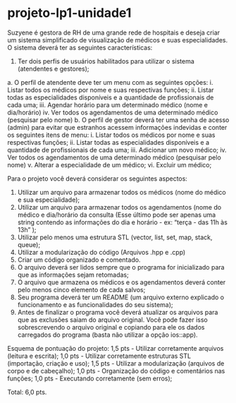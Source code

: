 # projeto-lp1-unidade1
 
Suzyene é gestora de RH de uma grande rede de hospitais e deseja criar um sistema simplificado de visualização de médicos e suas especialidades.  O sistema deverá ter as seguintes características:

1.	Ter dois perfis de usuários habilitados para utilizar o sistema (atendentes e  gestores);

a.	O perfil de atendente deve ter um menu com as seguintes opções:
  i.	Listar todos os médicos por nome e suas respectivas funções;
  ii.	Listar todas as especialidades disponíveis e a quantidade de profissionais de cada uma;
  iii.	Agendar horário para um determinado médico (nome e dia/horário)
  iv.	Ver todos os agendamentos de uma determinado médico (pesquisar pelo nome)
b.	O perfil de gestor deverá ter uma senha de acesso (admin) para evitar que estranhos acessem informações indevidas e conter os seguintes itens de menu:
  i.	Listar todos os médicos por nome e suas respectivas funções;
  ii.	Listar todas as especialidades disponíveis e a quantidade de profissionais de cada uma;
  iii.	Adicionar um novo médico;
  iv.	Ver todos os agendamentos de uma determinado médico (pesquisar pelo nome)
  v.	Alterar a especialidade de um médico;
  vi.	Excluir um médico;

Para o projeto você deverá considerar os seguintes aspectos:
1.	Utilizar um arquivo para armazenar todos os médicos (nome do médico e sua especialidade);
2.	Utilizar um arquivo para armazenar todos os agendamentos (nome do médico e dia/horário da consulta (Esse último pode ser apenas uma string contendo as informações do dia e horário - ex: “terça - das 11h às 13h” );
3.	Utilizar pelo menos uma estrutura STL (vector, list, set, map, stack, queue);
4.	Utilizar a modularização do código (Arquivos .hpp e .cpp)
5.	Criar um código organizado e comentado.
6.	O arquivo deverá ser lidos sempre que o programa for inicializado para que as informações sejam retomadas;
7.	O arquivo que armazena os médicos e os agendamentos deverá conter pelo menos cinco elemento de cada salvos;
8.	Seu programa deverá ter um README (um arquivo externo explicado o funcionamento e as funcionalidades do seu sistema);
9.	Antes de finalizar o programa você deverá atualizar os arquivos para que as exclusões saiam do arquivo original. Você pode fazer isso sobrescrevendo o arquivo original e copiando para ele os dados carregados do programa (basta não utilizar a opção ios::app).

Esquema de pontuação do projeto:
1,5 pts - Utilizar corretamente arquivos (leitura e escrita);
1,0 pts - Utilizar corretamente estruturas STL (importação, criação e uso);
1,5 pts - Utilizar a modularização  (arquivos de corpo e de cabeçalho);
1,0 pts - Organização do código e comentários nas funções;
1,0 pts - Executando corretamente  (sem erros);

Total: 6,0 pts.
